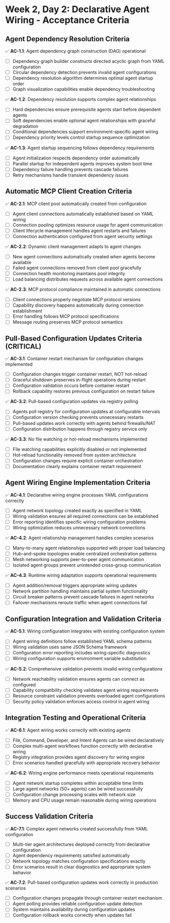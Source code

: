 # Week 2, Day 2: Declarative Agent Wiring - Acceptance Criteria

## Agent Dependency Resolution Criteria
✅ **AC-1.1**: Agent dependency graph construction (DAG) operational
- [ ] Dependency graph builder constructs directed acyclic graph from YAML configuration
- [ ] Circular dependency detection prevents invalid agent configurations
- [ ] Dependency resolution algorithm determines optimal agent startup order
- [ ] Graph visualization capabilities enable dependency troubleshooting

✅ **AC-1.2**: Dependency resolution supports complex agent relationships
- [ ] Hard dependencies ensure prerequisite agents start before dependent agents
- [ ] Soft dependencies enable optional agent relationships with graceful degradation
- [ ] Conditional dependencies support environment-specific agent wiring
- [ ] Dependency priority levels control startup sequence optimization

✅ **AC-1.3**: Agent startup sequencing follows dependency requirements
- [ ] Agent initialization respects dependency order automatically
- [ ] Parallel startup for independent agents improves system boot time
- [ ] Dependency failure handling prevents cascade failures
- [ ] Retry mechanisms handle transient dependency issues

## Automatic MCP Client Creation Criteria
✅ **AC-2.1**: MCP client pool automatically created from configuration
- [ ] Agent client connections automatically established based on YAML wiring
- [ ] Connection pooling optimizes resource usage for agent communication
- [ ] Client lifecycle management handles agent restarts and failures
- [ ] Connection authentication configured from agent security settings

✅ **AC-2.2**: Dynamic client management adapts to agent changes
- [ ] New agent connections automatically created when agents become available
- [ ] Failed agent connections removed from client pool gracefully
- [ ] Connection health monitoring maintains pool integrity
- [ ] Load balancing distributes requests across available agent connections

✅ **AC-2.3**: MCP protocol compliance maintained in automatic connections
- [ ] Client connections properly negotiate MCP protocol versions
- [ ] Capability discovery happens automatically during connection establishment
- [ ] Error handling follows MCP protocol specifications
- [ ] Message routing preserves MCP protocol semantics

## Pull-Based Configuration Updates Criteria (CRITICAL)
✅ **AC-3.1**: Container restart mechanism for configuration changes implemented
- [ ] Configuration changes trigger container restart, NOT hot-reload
- [ ] Graceful shutdown preserves in-flight operations during restart
- [ ] Configuration validation occurs before container restart
- [ ] Rollback capability restores previous configuration on restart failure

✅ **AC-3.2**: Pull-based configuration updates via registry polling
- [ ] Agents poll registry for configuration updates at configurable intervals
- [ ] Configuration version checking prevents unnecessary restarts
- [ ] Pull-based updates work correctly with agents behind firewalls/NAT
- [ ] Configuration distribution happens through registry service only

✅ **AC-3.3**: No file watching or hot-reload mechanisms implemented
- [ ] File watching capabilities explicitly disabled or not implemented
- [ ] Hot-reload functionality removed from system architecture
- [ ] Configuration changes require explicit container orchestration
- [ ] Documentation clearly explains container restart requirement

## Agent Wiring Engine Implementation Criteria
✅ **AC-4.1**: Declarative wiring engine processes YAML configurations correctly
- [ ] Agent network topology created exactly as specified in YAML
- [ ] Wiring validation ensures all required connections can be established
- [ ] Error reporting identifies specific wiring configuration problems
- [ ] Wiring optimization reduces unnecessary network connections

✅ **AC-4.2**: Agent relationship management handles complex scenarios
- [ ] Many-to-many agent relationships supported with proper load balancing
- [ ] Hub-and-spoke topologies enable centralized orchestration patterns
- [ ] Mesh networking supports peer-to-peer agent communication
- [ ] Isolated agent groups prevent unintended cross-group communication

✅ **AC-4.3**: Runtime wiring adaptation supports operational requirements
- [ ] Agent addition/removal triggers appropriate wiring updates
- [ ] Network partition handling maintains partial system functionality
- [ ] Circuit breaker patterns prevent cascade failures in agent networks
- [ ] Failover mechanisms reroute traffic when agent connections fail

## Configuration Integration and Validation Criteria
✅ **AC-5.1**: Wiring configuration integrates with existing configuration system
- [ ] Agent wiring definitions follow established YAML schema patterns
- [ ] Wiring validation uses same JSON Schema framework
- [ ] Configuration error reporting includes wiring-specific diagnostics
- [ ] Wiring configuration supports environment variable substitution

✅ **AC-5.2**: Comprehensive validation prevents invalid wiring configurations
- [ ] Network reachability validation ensures agents can connect as configured
- [ ] Capability compatibility checking validates agent wiring requirements
- [ ] Resource constraint validation prevents overloaded agent configurations
- [ ] Security policy validation enforces access control in agent wiring

## Integration Testing and Operational Criteria
✅ **AC-6.1**: Agent wiring works correctly with existing agents
- [ ] File, Command, Developer, and Intent Agents can be wired declaratively
- [ ] Complex multi-agent workflows function correctly with declarative wiring
- [ ] Registry integration provides agent discovery for wiring engine
- [ ] Error scenarios handled gracefully with appropriate recovery behavior

✅ **AC-6.2**: Wiring engine performance meets operational requirements
- [ ] Agent network startup completes within acceptable time limits
- [ ] Large agent networks (50+ agents) can be wired successfully
- [ ] Configuration change processing scales with network size
- [ ] Memory and CPU usage remain reasonable during wiring operations

## Success Validation Criteria
✅ **AC-7.1**: Complex agent networks created successfully from YAML configuration
- [ ] Multi-tier agent architectures deployed correctly from declarative configuration
- [ ] Agent dependency requirements satisfied automatically
- [ ] Network topology matches configuration specifications exactly
- [ ] Error scenarios result in clear diagnostics and appropriate system behavior

✅ **AC-7.2**: Pull-based configuration updates work correctly in production scenarios
- [ ] Configuration changes propagate through container restart mechanism
- [ ] Agent polling provides reliable configuration update detection
- [ ] System maintains availability during configuration updates
- [ ] Configuration rollback works correctly when updates fail